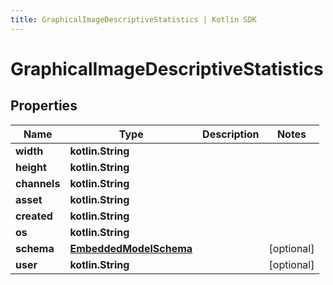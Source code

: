 ```yaml
---
title: GraphicalImageDescriptiveStatistics | Kotlin SDK
---
```



# GraphicalImageDescriptiveStatistics

## Properties
Name | Type | Description | Notes
------------ | ------------- | ------------- | -------------
**width** | **kotlin.String** |  | 
**height** | **kotlin.String** |  | 
**channels** | **kotlin.String** |  | 
**asset** | **kotlin.String** |  | 
**created** | **kotlin.String** |  | 
**os** | **kotlin.String** |  | 
**schema** | [**EmbeddedModelSchema**](EmbeddedModelSchema) |  |  [optional]
**user** | **kotlin.String** |  |  [optional]



